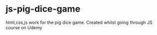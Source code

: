 # js-pig-dice-game

html,css,js work for the pig dice game. Created whilst going through JS course on Udemy
